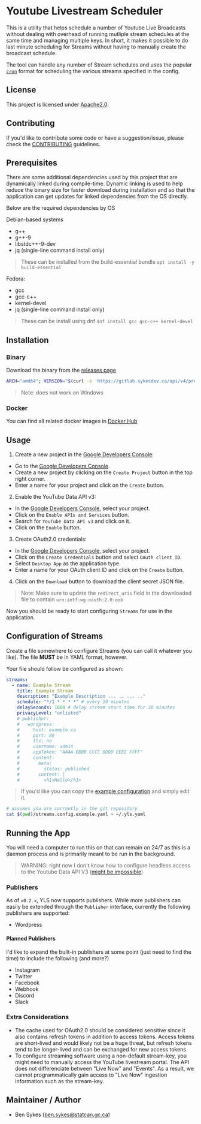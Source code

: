 # Youtube Livestream Scheduler

This is a utility that helps schedule a number of Youtube Live Broadcasts without dealing with overhead of running mutliple stream schedules at the same time and managing multiple keys. In short, it makes it possible to do last minute scheduling for Streams without having to manually create the broadcast schedule.

The tool can handle any number of Stream schedules and uses the popular [`cron`](https://www.ibm.com/docs/en/db2oc?topic=task-unix-cron-format) format for scheduling the various streams specified in the config.

## License

This project is licensed under [Apache2.0](/LICENSE).

## Contributing

If you'd like to contribute some code or have a suggestion/issue, please check the [CONTRIBUTING](/CONTRIBUTING.md) guidelines.

## Prerequisites

There are some additional dependencies used by this project that are dynamically linked during compile-time. Dynamic linking is used to help reduce the binary size for faster download during installation and so that the application can get updates for linked dependencies from the OS directly. 

Below are the required dependencies by OS

Debian-based systems

* g++
* g++-9
* libstdc++-9-dev
* jq (single-line command install only)

> These can be installed from the build-essential bundle `apt install -y build-essential`

Fedora:

* gcc
* gcc-c++
* kernel-devel
* jq (single-line command install only)

> These can be install using dnf `dnf install gcc gcc-c++ kernel-devel`

## Installation

### Binary

Download the binary from the [releases page](https://gitlab.sykesdev.ca/standalone-projects/yls/-/releases)

```bash
ARCH="amd64"; VERSION="$(curl -s 'https://gitlab.sykesdev.ca/api/v4/projects/62/releases?sort=desc' | jq -rc '.[0].name' | sed -e 's/v//g')"; mkdir -pv $HOME/bin && curl -sSLo yls.tar.gz "https://gitlab.sykesdev.ca/standalone-projects/yls/-/releases/v${VERSION}/downloads/yls_${VERSION}_$(uname -s | tr '[A-Z]' '[a-z]')_${ARCH}.tar.gz" && tar -C $HOME/bin -zxf ./yls.tar.gz yls && rm yls.tar.gz
```

> Note: does not work on Windows

### Docker

You can find all related docker images in [Docker Hub](https://hub.docker.com/repository/docker/sykeben/yls/general)

## Usage

1. Create a new project in the [Google Developers Console](https://console.cloud.google.com/):
  - Go to the [Google Developers Console](https://console.cloud.google.com/).
  - Create a new project by clicking on the `Create Project` button in the top right corner.
  - Enter a name for your project and click on the `Create` button.

2. Enable the YouTube Data API v3:
  - In the [Google Developers Console](https://console.cloud.google.com/), select your project.
  - Click on the `Enable APIs and Services` button.
  - Search for `YouTube Data API v3` and click on it.
  - Click on the `Enable` button.

3. Create OAuth2.0 credentials:
  - In the [Google Developers Console](https://console.cloud.google.com/), select your project.
  - Click on the `Create Credentials` button and select `OAuth client ID`.
  - Select `Desktop App` as the application type.
  - Enter a name for your OAuth client ID and click on the `Create` button.

4. Click on the `Download` button to download the client secret JSON file.
> Note: Make sure to update the `redirect_uris` field in the downloaded file to contain `urn:ietf:wg:oauth:2.0:oob`

Now you should be ready to start configuring `Streams` for use in the application.

## Configuration of Streams

Create a file somewhere to configure Streams (you can call it whatever you like). The file **MUST** be in YAML format, however.

Your file should follow be configured as shown:

```yaml
streams:
  - name: Example Stream
    title: Example Stream
    description: "Example Description ... .. ... .."
    schedule: "*/1 * * * *" # every 10 minutes
    delaySeconds: 1800 # delay stream start time for 30 minutes
    privacyLevel: "unlisted"
    # publisher:
    #   wordpress:
    #     host: example.ca
    #     port: 80
    #     tls: no
    #     username: admin
    #     appToken: "AAAA BBBB CCCC DDDD EEEE FFFF"
    #     content:
    #       meta:
    #         status: published
    #       content: |
    #         <h1>Hello</h1>
```

> If you'd like you can copy the [example configuration](/streams.config.example.yaml) and simply edit it.

```bash
# assumes you are currently in the git repository
cat $(pwd)/streams.config.example.yaml > ~/.yls.yaml
```

## Running the App

You will need a computer to run this on that can remain on 24/7 as this is a daemon process and is primarily meant to be run in the background.

> WARNING: right now I don't know how to configure headless access to the Youtube Data API V3 ([might be impossible](https://developers.google.com/youtube/v3/guides/moving_to_oauth))

### Publishers

As of `v0.2.x`, YLS now supports publishers. While more publishers can easily be extended through the `Publisher` interface, currently the following publishers are supported:

- Wordpress

#### Planned Publishers

I'd like to expand the built-in publishers at some point (just need to find the time) to include the following (and more?)

- Instagram
- Twitter
- Facebook
- Webhook
- Discord
- Slack

### Extra Considerations

- The cache used for OAuth2.0 should be considered sensitive since it also contains refresh tokens in addition to access tokens. Access tokens are short-lived and would likely not be a huge threat, but refresh tokens tend to be longer-lived and can be exchanged for new access tokens
- To configure streaming software using a non-default stream-key, you might need to manually access the YouTube livestream portal. The API does not differenciate between "Live Now" and "Events". As a result, we cannot programmatically gain access to "Live Now" ingestion information such as the stream-key.

## Maintainer / Author
- Ben Sykes (ben.sykes@statcan.gc.ca)
